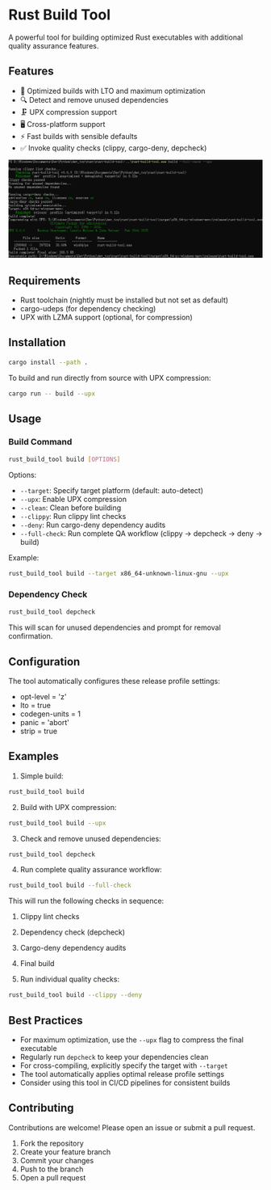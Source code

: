 # Rust Build Tool

A powerful tool for building optimized Rust executables with additional quality assurance features.

## Features

- 🚀 Optimized builds with LTO and maximum optimization
- 🔍 Detect and remove unused dependencies
- 🗜️ UPX compression support
- 🖥️ Cross-platform support
- ⚡ Fast builds with sensible defaults
- ✅ Invoke quality checks (clippy, cargo-deny, depcheck)

![Rust Build Tool Screenshot](./assets/Snipaste_2025-05-03_08-28-02.png)

## Requirements

- Rust toolchain (nightly must be installed but not set as default)
- cargo-udeps (for dependency checking)
- UPX with LZMA support (optional, for compression)

## Installation

```bash
cargo install --path .
```

To build and run directly from source with UPX compression:
```bash
cargo run -- build --upx
```

## Usage

### Build Command

```bash
rust_build_tool build [OPTIONS]
```

Options:
- `--target`: Specify target platform (default: auto-detect)
- `--upx`: Enable UPX compression
- `--clean`: Clean before building
- `--clippy`: Run clippy lint checks
- `--deny`: Run cargo-deny dependency audits
- `--full-check`: Run complete QA workflow (clippy -> depcheck -> deny -> build)

Example:
```bash
rust_build_tool build --target x86_64-unknown-linux-gnu --upx
```

### Dependency Check

```bash
rust_build_tool depcheck
```

This will scan for unused dependencies and prompt for removal confirmation.

## Configuration

The tool automatically configures these release profile settings:
- opt-level = 'z'
- lto = true
- codegen-units = 1
- panic = 'abort'
- strip = true

## Examples

1. Simple build:
```bash
rust_build_tool build
```

2. Build with UPX compression:
```bash
rust_build_tool build --upx
```

3. Check and remove unused dependencies:
```bash
rust_build_tool depcheck
```

4. Run complete quality assurance workflow:
```bash
rust_build_tool build --full-check
```

This will run the following checks in sequence:
1. Clippy lint checks
2. Dependency check (depcheck)
3. Cargo-deny dependency audits
4. Final build

5. Run individual quality checks:
```bash
rust_build_tool build --clippy --deny
```

## Best Practices

- For maximum optimization, use the `--upx` flag to compress the final executable
- Regularly run `depcheck` to keep your dependencies clean
- For cross-compiling, explicitly specify the target with `--target`
- The tool automatically applies optimal release profile settings
- Consider using this tool in CI/CD pipelines for consistent builds

## Contributing

Contributions are welcome! Please open an issue or submit a pull request.

1. Fork the repository
2. Create your feature branch
3. Commit your changes
4. Push to the branch
5. Open a pull request
